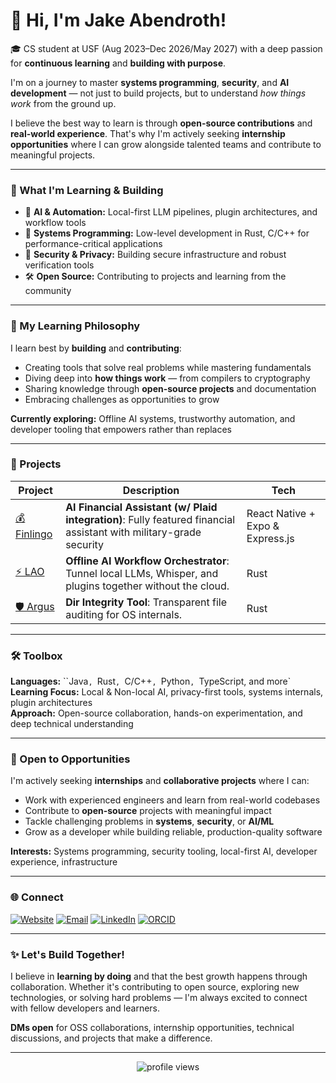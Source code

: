 # 👋 Hi, I'm Jake Abendroth!

🎓 CS student at USF (Aug 2023–Dec 2026/May 2027) with a deep passion for **continuous learning** and **building with purpose**.

I'm on a journey to master **systems programming**, **security**, and **AI development** — not just to build projects, but to understand *how things work* from the ground up.

I believe the best way to learn is through **open-source contributions** and **real-world experience**. That's why I'm actively seeking **internship opportunities** where I can grow alongside talented teams and contribute to meaningful projects.

---

### 🚀 What I'm Learning & Building
- 🤖 **AI & Automation:** Local-first LLM pipelines, plugin architectures, and workflow tools
- 🧠 **Systems Programming:** Low-level development in Rust, C/C++ for performance-critical applications
- 🔐 **Security & Privacy:** Building secure infrastructure and robust verification tools
- 🛠️ **Open Source:** Contributing to projects and learning from the community

---

### 🌟 My Learning Philosophy

I learn best by **building** and **contributing**:
- Creating tools that solve real problems while mastering fundamentals
- Diving deep into **how things work** — from compilers to cryptography
- Sharing knowledge through **open-source projects** and documentation
- Embracing challenges as opportunities to grow

**Currently exploring:** Offline AI systems, trustworthy automation, and developer tooling that empowers rather than replaces

---

### 🧪 Projects
| Project | Description | Tech |
|---------|-------------|------|
| [💰 Finlingo](https://finlingo.ai) | **AI Financial Assistant (w/ Plaid integration)**: Fully featured financial assistant with military-grade security  | React Native + Expo & Express.js 
| [⚡️ LAO](https://github.com/abendrothj/lao) | **Offline AI Workflow Orchestrator**: Tunnel local LLMs, Whisper, and plugins together without the cloud. | Rust
| [🛡️ Argus](https://github.com/abendrothj/Argus) | **Dir Integrity Tool**: Transparent file auditing for OS internals. | Rust

---

### 🛠️ Toolbox

**Languages:** ``Java`, `Rust`, `C/C++`, `Python`, `TypeScript, and more`  
**Learning Focus:** Local & Non-local AI, privacy-first tools, systems internals, plugin architectures  
**Approach:** Open-source collaboration, hands-on experimentation, and deep technical understanding

---

### 💼 Open to Opportunities

I'm actively seeking **internships** and **collaborative projects** where I can:
- Work with experienced engineers and learn from real-world codebases
- Contribute to **open-source** projects with meaningful impact
- Tackle challenging problems in **systems**, **security**, or **AI/ML**
- Grow as a developer while building reliable, production-quality software

**Interests:** Systems programming, security tooling, local-first AI, developer experience, infrastructure

---

### 🌐 Connect

[![Website](https://img.shields.io/badge/Portfolio-jakea.net-blue)](https://www.jakea.net)
[![Email](https://img.shields.io/badge/Email-contact@jakea.net-green?logo=gmail)](mailto:contact@jakea.net)
[![LinkedIn](https://img.shields.io/badge/LinkedIn-@jakeabendroth-blue?logo=linkedin)](https://www.linkedin.com/in/jakeabendroth)
[![ORCID](https://img.shields.io/badge/ORCID-0009--0008--2072--8855-lightgrey?logo=orcid)](https://orcid.org/0009-0008-2072-8855)

---

### ✨ Let's Build Together!

I believe in **learning by doing** and that the best growth happens through collaboration. Whether it's contributing to open source, exploring new technologies, or solving hard problems — I'm always excited to connect with fellow developers and learners.

**DMs open** for OSS collaborations, internship opportunities, technical discussions, and projects that make a difference.

---

<p align="center">
  <img src="https://komarev.com/ghpvc/?username=abendrothj&label=Profile+Views&color=0e75b6&style=flat" alt="profile views"/>
</p>
